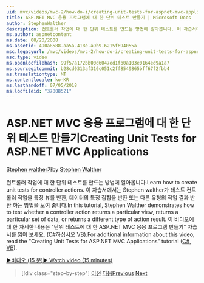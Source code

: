 ```yaml
---
uid: mvc/videos/mvc-2/how-do-i/creating-unit-tests-for-aspnet-mvc-applications
title: ASP.NET MVC 응용 프로그램에 대 한 단위 테스트 만들기 | Microsoft Docs
author: StephenWalther
description: 컨트롤러 작업에 대 한 단위 테스트를 만드는 방법에 알아봅니다. 이 자습서에서는 Stephen walther가 컨트롤러 작업을 parti 반환 하는지 여부를 테스트 하는 방법에 설명 하는 중...
ms.author: aspnetcontent
ms.date: 08/20/2008
ms.assetid: 490a8588-aa5a-418e-a9b9-6215f694055a
msc.legacyurl: /mvc/videos/mvc-2/how-do-i/creating-unit-tests-for-aspnet-mvc-applications
msc.type: video
ms.openlocfilehash: 99f57a172bb00d6047ed1fb0a103e0164ed9a1a7
ms.sourcegitcommit: b28cd0313af316c051c2ff8549865bff67f2fbb4
ms.translationtype: MT
ms.contentlocale: ko-KR
ms.lasthandoff: 07/05/2018
ms.locfileid: "37808521"
---
```

<a name="creating-unit-tests-for-aspnet-mvc-applications"></a><span data-ttu-id="54da2-104">ASP.NET MVC 응용 프로그램에 대 한 단위 테스트 만들기</span><span class="sxs-lookup"><span data-stu-id="54da2-104">Creating Unit Tests for ASP.NET MVC Applications</span></span>
====================
<span data-ttu-id="54da2-105">[Stephen walther가](https://github.com/StephenWalther)</span><span class="sxs-lookup"><span data-stu-id="54da2-105">by [Stephen Walther](https://github.com/StephenWalther)</span></span>

<span data-ttu-id="54da2-106">컨트롤러 작업에 대 한 단위 테스트를 만드는 방법에 알아봅니다.</span><span class="sxs-lookup"><span data-stu-id="54da2-106">Learn how to create unit tests for controller actions.</span></span> <span data-ttu-id="54da2-107">이 자습서에서는 Stephen walther가 테스트 컨트롤러 작업을 특정 뷰를 반환, 데이터의 특정 집합을 반환 또는 다른 유형의 작업 결과 반환 하는 방법을 보여 줍니다.</span><span class="sxs-lookup"><span data-stu-id="54da2-107">In this tutorial, Stephen Walther demonstrates how to test whether a controller action returns a particular view, returns a particular set of data, or returns a different type of action result.</span></span> <span data-ttu-id="54da2-108">이 비디오에 대 한 자세한 내용은 "단위 테스트에 대 한 ASP.NET MVC 응용 프로그램 만들기" 자습서를 읽어 보세요. ([C#](../../../overview/older-versions-1/unit-testing/creating-unit-tests-for-asp-net-mvc-applications-cs.md)하십시오 [VB](../../../overview/older-versions-1/unit-testing/creating-unit-tests-for-asp-net-mvc-applications-vb.md)).</span><span class="sxs-lookup"><span data-stu-id="54da2-108">For additional information about this video, read the "Creating Unit Tests for ASP.NET MVC Applications" tutorial ([C#](../../../overview/older-versions-1/unit-testing/creating-unit-tests-for-asp-net-mvc-applications-cs.md), [VB](../../../overview/older-versions-1/unit-testing/creating-unit-tests-for-asp-net-mvc-applications-vb.md)).</span></span>

[<span data-ttu-id="54da2-109">&#9654;비디오 (15 분)</span><span class="sxs-lookup"><span data-stu-id="54da2-109">&#9654; Watch video (15 minutes)</span></span>](https://channel9.msdn.com/Blogs/ASP-NET-Site-Videos/creating-unit-tests-for-aspnet-mvc-applications)

> [!div class="step-by-step"]
> <span data-ttu-id="54da2-110">[이전](preventing-javascript-injection-attacks.md)
> [다음](creating-custom-html-helpers.md)</span><span class="sxs-lookup"><span data-stu-id="54da2-110">[Previous](preventing-javascript-injection-attacks.md)
[Next](creating-custom-html-helpers.md)</span></span>
